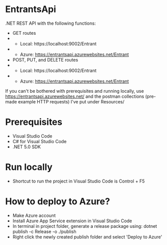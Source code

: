 # EntrantsApi
.NET REST API with the following functions:

- GET routes
- - Local: https://localhost:9002/Entrant
- - Azure: https://entrantsapi.azurewebsites.net/Entrant
- POST, PUT, and DELETE routes
- - Local: https://localhost:9002/Entrant
- - Azure: https://entrantsapi.azurewebsites.net/Entrant

If you can't be bothered with prerequisites and running locally, use https://entrantsapi.azurewebsites.net/ and the postman collections (pre-made example HTTP requests) I've put under Resources/

# Prerequisites 

- Visual Studio Code
- C# for Visual Studio Code
- .NET 5.0 SDK

# Run locally

- Shortcut to run the project in Visual Studio Code is Control + F5

# How to deploy to Azure?

- Make Azure account
- Install Azure App Service extension in Visual Studio Code
- In terminal in project folder, generate a release package using: dotnet publish -c Release -o ./publish
- Right click the newly created publish folder and select 'Deploy to Azure'
